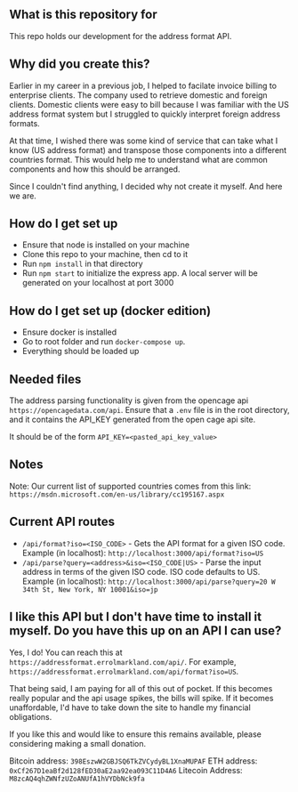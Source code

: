 ## What is this repository for ##

This repo holds our development for the address format API.

## Why did you create this? ##

Earlier in my career in a previous job, I helped to facilate invoice billing to enterprise clients. The company used to retrieve domestic and foreign clients. Domestic clients were easy to bill because I was familiar with the US address format system but I struggled to quickly interpret foreign address formats.

At that time, I wished there was some kind of service that can take what I know (US address format) and transpose those components into a different countries format. This would help me to understand what are common components and how this should be arranged.

Since I couldn't find anything, I decided why not create it myself. And here we are.

## How do I get set up ##

* Ensure that node is installed on your machine
* Clone this repo to your machine, then cd to it
* Run `npm install` in that directory
* Run `npm start` to initialize the express app. A local server will be generated on your localhost at port 3000

## How do I get set up (docker edition) ##

* Ensure docker is installed
* Go to root folder and run `docker-compose up`.
* Everything should be loaded up

## Needed files ##

The address parsing functionality is given from the opencage api `https://opencagedata.com/api`.
Ensure that a `.env` file is in the root directory, and it contains the API_KEY generated from the open cage api site.

It should be of the form `API_KEY=<pasted_api_key_value>`

## Notes ##

Note: Our current list of supported countries comes from this link: `https://msdn.microsoft.com/en-us/library/cc195167.aspx`

## Current API routes ##

* `/api/format?iso=<ISO_CODE>` - Gets the API format for a given ISO code. Example (in localhost): `http://localhost:3000/api/format?iso=US`
* `/api/parse?query=<address>&iso=<ISO_CODE|US>` - Parse the input address in terms of the given ISO code. ISO code defaults to US. Example (in localhost): `http://localhost:3000/api/parse?query=20 W 34th St, New York, NY 10001&iso=jp`

## I like this API but I don't have time to install it myself. Do you have this up on an API I can use? ##

Yes, I do! You can reach this at `https://addressformat.errolmarkland.com/api/`. For example, `https://addressformat.errolmarkland.com/api/format?iso=US`.

That being said, I am paying for all of this out of pocket. If this becomes really popular and the api usage spikes, the bills will spike. If it becomes unaffordable,
I'd have to take down the site to handle my financial obligations.

If you like this and would like to ensure this remains available, please considering making a small donation.

Bitcoin address: `398EszwW2GBJSQ6TkZVCydyBL1XnaMUPAF`
ETH address: `0xCf267D1eaBf2d128fED30aE2aa92ea093C11D4A6`
Litecoin Address: `M8zcAQ4qhZWNfzUZoANUfA1hVYDbNck9fa`
